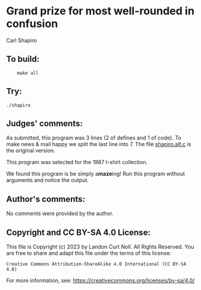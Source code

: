 # Grand prize for most well-rounded in confusion

Carl Shapiro

## To build:

        make all


## Try:

	./shapiro


## Judges' comments:

As submitted, this program was 3 lines (2 of defines and 1 of code).
To make news & mail happy we split the last line into 7. The file
[shapiro.alt.c](shapiro.alt.c) is the original version.


This program was selected for the 1987 t-shirt collection.

We found this program is be simply a**maze**ing! Run this program without
arguments and notice the output. 

## Author's comments:

No comments were provided by the author.

## Copyright and CC BY-SA 4.0 License:

This file is Copyright (c) 2023 by Landon Curt Noll.  All Rights Reserved.
You are free to share and adapt this file under the terms of this license:

    Creative Commons Attribution-ShareAlike 4.0 International (CC BY-SA 4.0)

For more information, see: https://creativecommons.org/licenses/by-sa/4.0/

